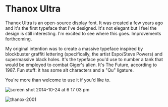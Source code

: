 Thanox Ultra
======

Thanox Ultra is an open-source display font. It was created a few years ago and it's the first typeface that I've designed. It's not elegant but I feel the design is still interesting. I'm excited to see where this goes. Improvements forthcoming. 

My original intention was to create a massive typeface inspired by blockbuster graffiti lettering (specifically, the artist Espo/Steve Powers) and supermassive black holes. It's the typeface you'd use to number a tank that would be employed to combat Giger's alien. It's The Future, according to 1987. Fun stuff: it has some alt characters and a "Qu" ligature.

You're more than welcome to use it if you'd like to.

![screen shot 2014-10-24 at 6 17 03 pm](https://cloud.githubusercontent.com/assets/416727/4778322/c719a51c-5be4-11e4-9005-765de9d26cde.png)

![thanox-2001](https://cloud.githubusercontent.com/assets/416727/4778331/e6df03d8-5be4-11e4-8f82-0d6c748a7f69.png)
